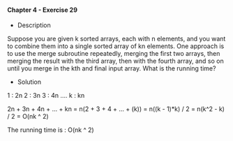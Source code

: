 #### Chapter 4 - Exercise 29

* Description

Suppose you are given k sorted arrays, each with n elements, and you want
to combine them into a single sorted array of kn elements. One approach is to
use the merge subroutine repeatedly, merging the first two arrays, then merging
the result with the third array, then with the fourth array, and so on until you
merge in the kth and final input array. What is the running time?

* Solution

1       : 2n
2       : 3n
3       : 4n
....
k       : kn

2n + 3n + 4n + ... + kn
= n(2 + 3 + 4 + ... + (k))
= n((k - 1)*k) / 2
= n(k^2 - k) / 2
= O(nk ^ 2)

The running time is : O(nk ^ 2)


